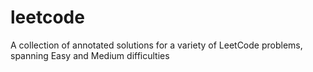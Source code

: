# leetcode

A collection of annotated solutions for a variety of LeetCode problems, spanning Easy and Medium difficulties
